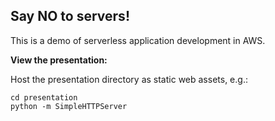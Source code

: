 
## Say NO to servers!

This is a demo of serverless application development in AWS.

**View the presentation:**

Host the presentation directory as static web assets, e.g.:

	cd presentation
	python -m SimpleHTTPServer
